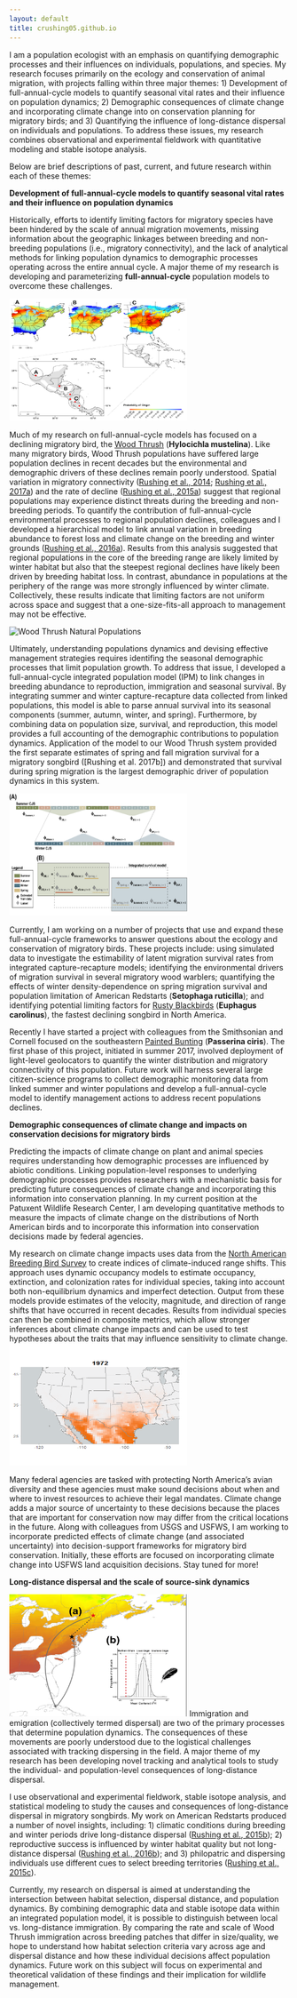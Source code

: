 ```yaml
---
layout: default
title: crushing05.github.io
---
```


I am a population ecologist with an emphasis on quantifying demographic processes and their influences on individuals, populations, and species. My research focuses primarily on the ecology and conservation of animal migration, with projects falling within three major themes: 1) Development of full-annual-cycle models to quantify seasonal vital rates and their influence on population dynamics; 2) Demographic consequences of climate change and incorporating climate change into on conservation planning for migratory birds; and 3) Quantifying the influence of long-distance dispersal on individuals and populations. To address these issues, my research combines observational and experimental fieldwork with quantitative modeling and stable isotope analysis.  

Below are brief descriptions of past, current, and future research within each of these themes:  

**Development of full-annual-cycle models to quantify seasonal vital rates and their influence on population dynamics**  

Historically, efforts to identify limiting factors for migratory species have been hindered by the scale of annual migration movements, missing information about the geographic linkages between breeding and non-breeding populations (i.e., migratory connectivity), and the lack of analytical methods for linking population dynamics to demographic processes operating across the entire annual cycle. A major theme of my research is developing and parameterizing **full-annual-cycle** population models to overcome these challenges.  

<img src="images/WOTH_JNTPROB_FIG.jpg" alt="Wood Thrush Migratory Connectivity" width="321" height="220" class="headshot"/>   

Much of my research on full-annual-cycle models has focused on a declining migratory bird, the [Wood Thrush] (**Hylocichla mustelina**). Like many migratory birds, Wood Thrush populations have suffered large population declines in recent decades but the environmental and demographic drivers of these declines remain poorly understood. Spatial variation in migratory connectivity ([Rushing et al., 2014]; [Rushing et al., 2017a]) and the rate of decline ([Rushing et al., 2015a]) suggest that regional populations may experience distinct threats during the breeding and non-breeding periods. To quantify the contribution of full-annual-cycle environmental processes to regional population declines, colleagues and I developed a hierarchical model to link annual variation in breeding abundance to forest loss and climate change on the breeding and winter grounds ([Rushing et al., 2016a]). Results from this analysis suggested that regional populations in the core of the breeding range are likely limited by winter habitat but also that the steepest regional declines have likely been driven by breeding habitat loss. In contrast, abundance in populations at the periphery of the range was more strongly influenced by winter climate. Collectively, these results indicate that limiting factors are not uniform across space and suggest that a one-size-fits-all approach to management may not be effective.      

<img src="images/WOTH_figure1.jpg" alt="Wood Thrush Natural Populations" width="321" height="220" class="headshot"/>  

Ultimately, understanding populations dynamics and devising effective management strategies requires identifing the seasonal demographic processes that limit population growth. To address that issue, I developed a full-annual-cycle integrated population model (IPM) to link changes in breeding abundance to reproduction, immigration and seasonal survival. By integrating summer and winter capture-recapture data collected from linked populations, this model is able to parse annual survival into its seasonal components (summer, autumn, winter, and spring). Furthermore, by combining data on population size, survival, and reproduction, this model provides a full accounting of the demographic contributions to population dynamics. Application of the model to our Wood Thrush system provided the first separate estimates of spring and fall migration survival for a migratory songbird ([Rushing et al. 2017b]) and demonstrated that survival during spring migration is the largest demographic driver of population dynamics in this system.   

<img src="images/IPM.png" alt="Integrated CJS framework" width="321" height="220" class="headshot"/>  

Currently, I am working on a number of projects that use and expand these full-annual-cycle frameworks to answer questions about the ecology and conservation of migratory birds. These projects include: using simulated data to investigate the estimability of latent migration survival rates from integrated capture-recapture models; identifying the environmental drivers of migration survival in several migratory wood warblers; quantifying the effects of winter density-dependence on spring migration survival and population limitation of American Redstarts (**Setophaga ruticilla**); and identifying potential limiting factors for [Rusty Blackbirds] (**Euphagus carolinus**), the fastest declining songbird in North America.  

Recently I have started a project with colleagues from the Smithsonian and Cornell focused on the southeastern [Painted Bunting] (**Passerina ciris**). The first phase of this project, initiated in summer 2017, involved deployment of light-level geolocators to quantify the winter distribution and migratory connectivity of this population. Future work will harness several large citizen-science programs to collect demographic monitoring data from linked summer and winter populations and develop a full-annual-cycle model to identify management actions to address recent populations declines.   


**Demographic consequences of climate change and impacts on conservation decisions for migratory birds**   

Predicting the impacts of climate change on plant and animal species requires understanding how demographic processes are influenced by abiotic conditions. Linking population-level responses to underlying demographic processes provides researchers with a mechanistic basis for predicting future consequences of climate change and incorporating this information into conservation planning. In my current position at the Patuxent Wildlife Research Center, I am developing quantitative methods to measure the impacts of climate change on the distributions of North American birds and to incorporate this information into conservation decisions made by federal agencies.  

My research on climate change impacts uses data from the [North American Breeding Bird Survey] to create indices of climate-induced range shifts. This approach uses dynamic occupancy models to estimate occupancy, extinction, and colonization rates for individual species, taking into account both non-equilibrium dynamics and imperfect detection. Output from these models provide estimates of the velocity, magnitude, and direction of range shifts that have occurred in recent decades. Results from individual species can then be combined in composite metrics, which allow stronger inferences about climate change impacts and can be used to test hypotheses about the traits that may influence sensitivity to climate change.  
<img src="images/gtgr.gif" alt="GTGR" width="321" height="220" class="headshot"/>  

Many federal agencies are tasked with protecting North America’s avian diversity and these agencies must make sound decisions about when and where to invest resources to achieve their legal mandates. Climate change adds a major source of uncertainty to these decisions because the places that are important for conservation now may differ from the critical locations in the future. Along with colleagues from USGS and USFWS, I am working to incorporate predicted effects of climate change (and associated uncertainty) into decision-support frameworks for migratory bird conservation. Initially, these efforts are focused on incorporating climate change into USFWS land acquisition decisions. Stay tuned for more!  

**Long-distance dispersal and the scale of source-sink dynamics**  

<img src="images/AMRE_dd.jpg" alt="dD dispersal" width="321" height="220" class="headshot"/>  
Immigration and emigration (collectively termed dispersal) are two of the primary processes that determine population dynamics. The consequences of these movements are poorly understood due to the logistical challenges associated with tracking dispersing in the field. A major theme of my research has been developing novel tracking and analytical tools to study the individual- and population-level consequences of long-distance dispersal.  

I use observational and experimental fieldwork, stable isotope analysis, and statistical modeling to study the causes and consequences of long-distance dispersal in migratory songbirds. My work on American Redstarts produced a number of novel insights, including: 1) climatic conditions during breeding and winter periods drive long-distance dispersal ([Rushing et al., 2015b]); 2) reproductive success is influenced by winter habitat quality but not long-distance dispersal ([Rushing et al., 2016b]); and 3) philopatric and dispersing individuals use different cues to select breeding territories ([Rushing et al., 2015c]).  


Currently, my research on dispersal is aimed at understanding the intersection between habitat selection, dispersal distance, and population dynamics. By combining demographic data and stable isotope data within an integrated population model, it is possible to distinguish between local vs. long-distance immigration. By comparing the rate and scale of Wood Thrush immigration across breeding patches that differ in size/quality, we hope to understand how habitat selection criteria vary across age and dispersal distance and how these individual decisions affect population dynamics. Future work on this subject will focus on experimental and theoretical validation of these findings and their implication for wildlife management.


[Rushing et al., 2014]: papers/Rushing_et_al-2014-Ecological_Applications.pdf
[Rushing et al., 2015a]: papers/Rushing_et_al-Journal_of_Applied_Ecology.pdf
[Rushing et al., 2015b]: papers/Rushing_et_al-2015-Ecography.pdf
[Rushing et al., 2015c]: papers/Rushing_et_al-2015-Journal_of_Animal_Ecology.pdf
[Rushing et al., 2016a]: papers/Rushing_et_al_2016_PRBS.pdf
[Rushing et al., 2016b]: papers/Rushing_et_al-2016-Ecology.pdf
[Rushing et al., 2017a]: papers/Rushing_et_al-2017-Ecology_and_Evolution.pdf
[Rushing et al., 2017b]: papers/Rushing_et_al-2017-Ecology.pdf

[Rusty Blackbirds]: http://rustyblackbird.org/
[Wood Thrush]:https://www.facebook.com/iwothca
[North American Breeding Bird Survey]: https://www.mbr-pwrc.usgs.gov/bbs/bbs.html
[Painted Bunting]: https://www.allaboutbirds.org/guide/Painted_Bunting/id